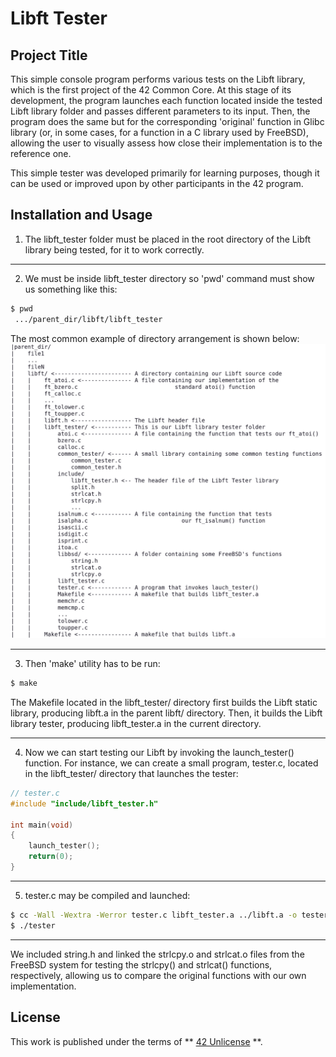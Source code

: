 # **Libft Tester**

## **Project Title**

This simple console program performs various tests on the Libft library,
which is the first project of the 42 Common Core. At this stage of its
development, the program launches each function located inside the tested
Libft library folder and passes different parameters to its input. Then,
the program does the same but for the corresponding 'original' function
in Glibc library (or, in some cases, for a function in a C library used by
FreeBSD), allowing the user to visually assess how close their implementation
is to the reference one.

This simple tester was developed primarily for learning purposes, though it
can be used or improved upon by other participants in the 42 program.

## **Installation and Usage**

1. The libft\_tester folder must be placed in the root directory of
   the Libft library being tested, for it to work correctly.

------------------------------------------------------------------------------------------------------
2. We must be inside libft\_tester directory so 'pwd' command must show
   us something like this:
```bash
$ pwd
 .../parent_dir/libft/libft_tester
```

The most common example of directory arrangement is shown below:
![Possible directory arrangement.](/img/directory_arrangement.png "Possible directory arrangement")

------------------------------------------------------------------------------------------------------
3. Then 'make' utility has to be run:
```bash
$ make
```
      
The Makefile located in the libft\_tester/ directory first builds the Libft
static library, producing libft.a in the parent libft/ directory. Then, it
builds the Libft library tester, producing libft\_tester.a in the current
directory.

------------------------------------------------------------------------------------------------------
4. Now we can start testing our Libft by invoking the launch\_tester()
function. For instance, we can create a small program, tester.c, located
in the libft\_tester/ directory that launches the tester:

```c
// tester.c
#include "include/libft_tester.h" 

int main(void)
{
	launch_tester();
	return(0);
}
```

------------------------------------------------------------------------------------------------------
5. tester.c may be compiled and launched:
```bash
$ cc -Wall -Wextra -Werror tester.c libft_tester.a ../libft.a -o tester
$ ./tester
```

------------------------------------------------------------------------------------------------------
We included string.h and linked the strlcpy.o and strlcat.o files from
the FreeBSD system for testing the strlcpy() and strlcat() functions,
respectively, allowing us to compare the original functions with our own
implementation.

## **License**

This work is published under the terms of ** [42 Unlicense](https://github.com/gcamerli/42unlicense) **.
